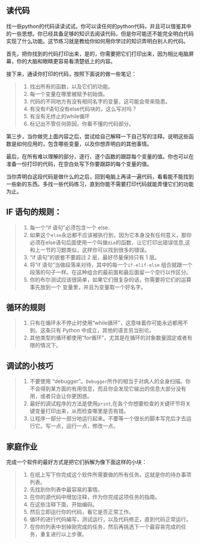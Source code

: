 ## 读代码

找一些python的代码读读试试。你可以读任何的python代码，并且可以借鉴其中的一些思想。你已经具备足够的知识去阅读代码，但是你可能还不能完全明白代码实现了什么功能。这节练习就是教给你如何用你学过的知识弄明白别人的代码。

首先，把你找到的代码打印出来，是的，你需要把它们打印出来，因为相比电脑屏幕，你的大脑和眼睛更容易看清楚纸上的内容。

接下来，通读你打印的代码，按照下面说的做一些笔记：

> 1. 找出所有的函数，以及它们的功能。
> 2. 每一个变量在哪里被赋予初始值。
> 3. 代码的不同地方有没有相同名字的变量，这可能会带来隐患。
> 4. 有没有if语句没有else代码块的，这么写对吗？
> 5. 有没有无终止的while循环
> 6. 标记出不管任何原因，你看不懂的代码部分。

第三步，当你做完上面内容之后，尝试给自己解释一下自己写的注释。说明这些函数是如何应用的，包含哪些变量，以及你想弄明白的其他事情。

最后，在所有难以理解的部分，逐行、逐个函数的跟踪每个变量的值。你也可以在准备一份打印的代码，在空白处写下你要跟踪的每个变量的值。

当你弄明白这段代码是做什么的之后，回到电脑上再读一遍代码，看看能不能找到一些新的东西。多找一些代码练习，直到你能不需要打印代码就能弄懂它们的功能为止。

## IF 语句的规则：

> 1. 每一个“if 语句”必须包含一个 else.
> 2. 如果这个`else`永远都不应该被执行到，因为它本身没有任何意义，那你必须在else语句后面使用一个叫做`die`的函数，让它打印出错误信息,这和上一节的习题类似，这样你可以找到很多的错误。
> 3. “if 语句”的嵌套不要超过 2 层，最好尽量保持只有 1 层。
> 4. 将“if 语句”当做段落来对待，其中的每一个`if-elif-else` 组合就跟一个段落的句子一样。在这种组合的最前面和最后面留一个空行以作区分。
> 5. 你的布尔测试应该很简单，如果它们很复杂的话，你需要将它们的运算事先放到一个 变量里，并且为变量取一个好名字。

## 循环的规则

> 1. 只有在循环永不停止时使用“while循环”，这意味着你可能永远都用不到。这条只有 Python 中成立，其他的语言另当别论。
> 2. 其他类型的循环都使用“for循环”，尤其是在循环的对象数量固定或者有限的情况下。

## 调试的小技巧

> 1. 不要使用 “debugger”。`Debugger`所作的相当于对病人的全身扫描。你不会得到某方面的有用信息，而且你会发现它输出的信息大部分没有用，或者只会让你更困惑。
> 2. 最好的调试程序的方法是使用`print`,在各个你想要检查的关键环节将关键变量打印出来，从而检查哪里是否有错。
> 3. 让程序一部分一部分地运行起来。不要等一个很长的脚本写完后才去运行它。写一点，运行一点，修改一点。

## 家庭作业

完成一个软件的最好方式是把它们拆解为像下面这样的小块：

> 1. 在纸上写下你完成这个软件所需要做的所有任务。这就是你的待办事项列表。
> 2. 先找到你列表中最容易的事情。
> 3. 在你的源代码中增加注释，作为你完成这项任务的指南。
> 4. 在这些注释下面，开始编码。
> 5. 然后立即运行你的代码，看它是否正常工作。
> 6. 循环的进行代码编写，测试运行，以及代码修正，直到代码正常运行。
> 7. 在你的列表中划掉刚完成的任务，然后再挑选下一个最容易完成的任务，重复进行以上步骤。